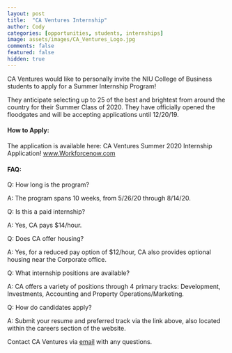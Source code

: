 ```yaml
---
layout: post
title:  "CA Ventures Internship"
author: Cody
categories: [opportunities, students, internships]
image: assets/images/CA_Ventures_Logo.jpg
comments: false
featured: false
hidden: true
---
```

CA Ventures would like to personally invite the NIU College of Business students to apply for a Summer Internship Program!

They anticipate selecting up to 25 of the best and brightest from around the country for their Summer Class of 2020. They have officially opened the floodgates and will be accepting applications until    12/20/19.

#### How to Apply:
 The application is available here: CA Ventures Summer 2020 Internship Application! <a href='https://workforcenow.adp.com/mascsr/default/mdf/recruitment/recruitment.html?cid=01ae9242-7c39-4295-9d5d-68fe3fab4632&ccId=19000101_000001&jobId=319225&source=CC3&lang=en_US'>www.Workforcenow.com</a>

#### FAQ:
  Q: How long is the program?

  A: The program spans 10 weeks, from 5/26/20 through 8/14/20.

  Q: Is this a paid internship?

  A: Yes, CA pays $14/hour.

  Q: Does CA offer housing?

  A: Yes, for a reduced pay option of $12/hour, CA also provides optional housing near the Corporate office.

  Q: What internship positions are available?

  A: CA offers a variety of positions through 4 primary tracks: Development, Investments, Accounting and Property Operations/Marketing.

  Q: How do candidates apply?

  A: Submit your resume and preferred track via the link above, also located within the careers section of the website.

Contact CA Ventures via <a href="mailto: internship@ca-ventures.com">email</a> with any questions.
